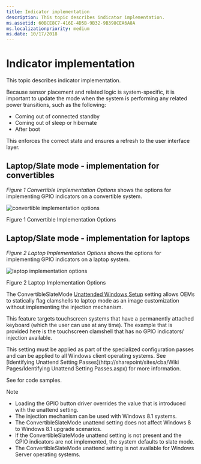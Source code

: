 ```yaml
---
title: Indicator implementation
description: This topic describes indicator implementation.
ms.assetid: 60BCE8C7-416E-4D5B-9B32-9B398CEA6A8A
ms.localizationpriority: medium
ms.date: 10/17/2018
---
```


# Indicator implementation

This topic describes indicator implementation.

Because sensor placement and related logic is system-specific, it is important to update the mode when the system is performing any related power transitions, such as the following:

- Coming out of connected standby
- Coming out of sleep or hibernate
- After boot

This enforces the correct state and ensures a refresh to the user interface layer.

## Laptop/Slate mode - implementation for convertibles

*Figure 1 Convertible Implementation Options* shows the options for implementing GPIO indicators on a convertible system.

![convertible implementation options](images/implementationconvertibles.jpg)

Figure 1 Convertible Implementation Options

## Laptop/Slate mode - implementation for laptops

*Figure 2 Laptop Implementation Options* shows the options for implementing GPIO indicators on a laptop system.

![laptop implementation options](images/implementationlaptops.jpg)

Figure 2 Laptop Implementation Options

The ConvertibleSlateMode [Unattended Windows Setup](https://go.microsoft.com/fwlink/p/?linkid=276788) setting allows OEMs to statically flag clamshells to laptop mode as an image customization without implementing the injection mechanism.

This feature targets touchscreen systems that have a permanently attached keyboard (which the user can use at any time). The example that is provided here is the touchscreen clamshell that has no GPIO indicators/ injection available.

This setting must be applied as part of the specialized configuration passes and can be applied to all Windows client operating systems. See [Identifying Unattend Setting Passes](http://sharepoint/sites/cba/Wiki Pages/Identifying Unattend Setting Passes.aspx) for more information.

See for code samples.

> [!NOTE]
> - Loading the GPIO button driver overrides the value that is introduced with the unattend setting.
> - The injection mechanism can be used with Windows 8.1 systems.
> - The ConvertibleSlateMode unattend setting does not affect Windows 8 to Windows 8.1 upgrade scenarios.
> - If the ConvertibleSlateMode unattend setting is not present and the GPIO indicators are not implemented, the system defaults to slate mode.
> - The ConvertibleSlateMode unattend setting is not available for Windows Server operating systems.
